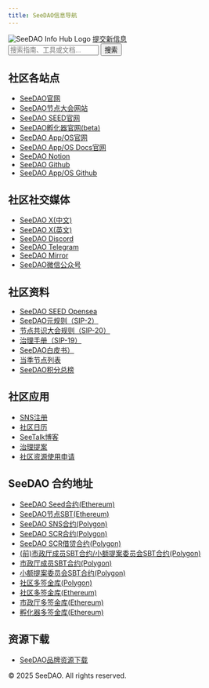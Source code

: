 ```yaml
---
title: SeeDAO信息导航
---
```


<head>
    <title>SeeDAO信息导航</title>
    <meta name="description" content="SeeDAO信息导航｜所有SeeDAO相关的指引、规范、工具和新闻链接聚合">
    <link rel="stylesheet" type="text/css" href="styles.css">
    <script src="search.js"></script>
    <link rel="icon" type="image/svg+xml" href="images/logo.svg">
</head>

<main>
<div class="container">

<div class="site-header">
    <img src="images/logo.svg" alt="SeeDAO Info Hub Logo" class="site-logo">
    <a href="https://github.com/taoist-labs/seedao-info-hub/issues" target="_blank" class="submit-button">提交新信息</a>
</div>

<div class="search-container">
    <input type="text" id="search" placeholder="搜索指南、工具或文档..." />
    <button id="searchButton">搜索</button>
</div>

## 社区各站点
- [SeeDAO官网](https://seedao.xyz/)
- [SeeDAO节点大会网站](https://node.seedao.xyz/)
- [SeeDAO SEED官网](https://seed.seedao.xyz/)
- [SeeDAO孵化器官网(beta)](https://beta.seedao.cc/)
- [SeeDAO App/OS官网](https://app.seedao.xyz/)
- [SeeDAO App/OS Docs官网](https://docs.seedao.tech/)
- [SeeDAO Notion](https://seedao.notion.site/)
- [SeeDAO Github](https://github.com/seedao-opensource)
- [SeeDAO App/OS Github](https://github.com/openpolis-dev)

## 社区社交媒体
- [SeeDAO X(中文)](https://x.com/see_dao)
- [SeeDAO X(英文)](https://x.com/en_seedao)
- [SeeDAO Discord](https://discord.com/invite/seedao-xyz)
- [SeeDAO Telegram](https://t.me/theseedao)
- [SeeDAO Mirror](https://seedao.mirror.xyz)
- [SeeDAO微信公众号](https://mp.weixin.qq.com/s/GVEmjH0jnBNnUhCTS1iZZA)

## 社区资料
- [SeeDAO SEED Opensea](https://opensea.io/collection/seedaoseed)
- [SeeDAO元规则（SIP-2）](https://seedao.notion.site/SeeDAO-SIP-2-a4720f18c068455785a7a9ee5fd626ee)
- [节点共识大会规则（SIP-20）](https://seedao.notion.site/SIP-20-720aa499e0124838974dfcb44d4bcb44)
- [治理手册（SIP-19）](https://seedao.notion.site/SIP-19-cadf3c7691b84e4bbc8b4620110fe9ce)
- [SeeDAO白皮书）](https://seedao.xyz/SeeDAO-WhitePaper.pdf)
- [当季节点列表](https://app.seedao.xyz/node)
- [SeeDAO积分总榜](https://app.seedao.xyz/ranking)

## 社区应用
- [SNS注册](https://app.seedao.xyz/sns/register)
- [社区日历](https://app.seedao.xyz/online-event)
- [SeeTalk博客](https://www.xiaoyuzhoufm.com/podcast/64a27b216d90c5786108abbc)
- [治理提案](https://app.seedao.xyz/proposal)
- [社区资源使用申请](https://app.seedao.xyz/resources)

## SeeDAO 合约地址
- [SeeDAO Seed合约(Ethereum)](https://etherscan.io/address/0x30093266e34a816a53e302be3e59a93b52792fd4)
- [SeeDAO节点SBT(Ethereum)](https://etherscan.io/address/0x9d34D407D8586478b3e4c39BE633ED3D7be1c80C)
- [SeeDAO SNS合约(Polygon)](https://polygonscan.com/token/0x5f3bd0ce4445e96f2d7dcc4bba883378ead8e10f)
- [SeeDAO SCR合约(Polygon)](https://polygonscan.com/address/0xe4825a1a31a76f72befa47f7160b132aa03813e0)
- [SeeDAO SCR借贷合约(Polygon)](https://polygonscan.com/address/0x6D0a9cE4D1aCf0e1e0e1e0e1e0e1e0e1e0e1e0c)
- [(前)市政厅成员SBT合约/小额提案委员会SBT合约(Polygon)](https://polygonscan.com/address/0xab9b36bc114c433182ebe840fa966a5808883661)
- [市政厅成员SBT合约(Polygon)](https://polygonscan.com/address/0x7a5634B2f0453FE140A5ED5e0acC44e38C7FceDE)
- [小额提案委员会SBT合约(Polygon)](https://polygonscan.com/address/0x4c844bDcEA0Be193c685ddE2Bb5c5609486a6B38)
- [社区多签金库(Polygon)](https://app.safe.global/balances?safe=POL:0x4876eaD85CE358133fb80276EB3631D192196e24)
- [社区多签金库(Ethereum)](https://app.safe.global/balances?safe=eth:0x7FdA3253c94F09fE6950710E5273165283f8b283)
- [市政厅多签金库(Ethereum)](https://app.safe.global/balances?safe=eth:0x70F97Ad9dd7E1bFf40c3374A497a7583B0fAdd25)
- [孵化器多签金库(Ethereum)](https://app.safe.global/balances?safe=eth:0x444C1Cf57b65C011abA9BaBEd05C6b13C11b03b5)

## 资源下载
- [SeeDAO品牌资源下载](https://app.seedao.xyz/notion/22688928-edae-412d-928f-1695ba88a4ad)

</div>
</main>

<footer>
    <p>&copy; 2025 SeeDAO. All rights reserved.</p>
</footer>
